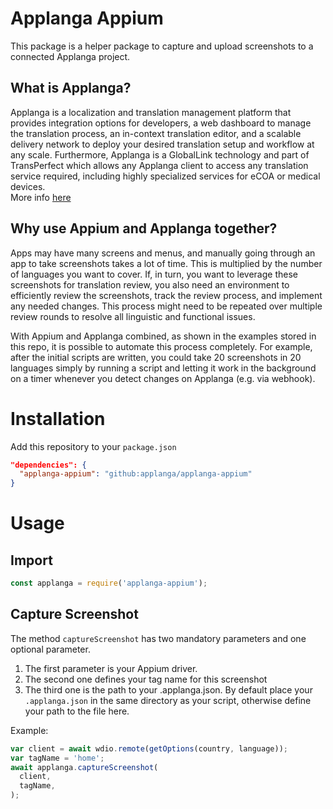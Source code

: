 # Applanga Appium
This package is a helper package to capture and upload screenshots to a connected Applanga project.

## What is Applanga?
Applanga is a localization and translation management platform that provides integration options for developers, a web dashboard to manage the translation process, an in-context translation editor, and a scalable delivery network to deploy your desired translation setup and workflow at any scale. Furthermore, Applanga is a GlobalLink technology and part of TransPerfect which allows any Applanga client to access any translation service required, including highly specialized services for eCOA or medical devices.  
More info [here](https://www.applanga.com/)

## Why use Appium and Applanga together?

Apps may have many screens and menus, and manually going through an app to take screenshots takes a lot of time. This is multiplied by the number of languages you want to cover. If, in turn, you want to leverage these screenshots for translation review, you also need an environment to efficiently review the screenshots, track the review process, and implement any needed changes. This process might need to be repeated over multiple review rounds to resolve all linguistic and functional issues.  

With Appium and Applanga combined, as shown in the examples stored in this repo, it is possible to automate this process completely. For example, after the initial scripts are written, you could take 20 screenshots in 20 languages simply by running a script and letting it work in the background on a timer whenever you detect changes on Applanga (e.g. via webhook). 


# Installation
Add this repository to your `package.json`
```json
"dependencies": {
  "applanga-appium": "github:applanga/applanga-appium"
}
```

# Usage

## Import

```javascript
const applanga = require('applanga-appium');
```

## Capture Screenshot

The method `captureScreenshot` has two mandatory parameters and one optional parameter.

1. The first parameter is your Appium driver.
2. The second one defines your tag name for this screenshot
3. The third one is the path to your .applanga.json. By default place your `.applanga.json` in the same directory as your script, otherwise define your path to the file here.

Example:
```javascript
var client = await wdio.remote(getOptions(country, language));
var tagName = 'home';
await applanga.captureScreenshot(
  client,
  tagName,
);
```
